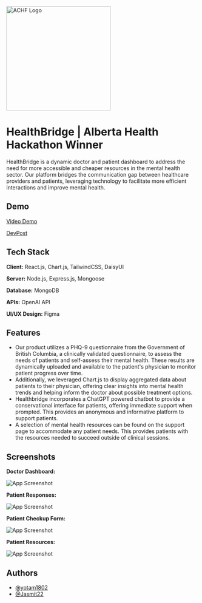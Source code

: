
<img width="275" alt="ACHF Logo" src="https://github.com/user-attachments/assets/ee03bc04-ae2b-4437-90c3-d25851a9b779">


# HealthBridge | Alberta Health Hackathon Winner

HealthBridge is a dynamic doctor and patient dashboard to address the need for more accessible and cheaper resources in the mental health sector. Our platform bridges the communication gap between healthcare providers and patients, leveraging technology to facilitate more efficient interactions and improve mental health.


## Demo

[Video Demo](https://youtu.be/qNQdySi-F5g)

[DevPost](https://devpost.com/software/healthbridge-rxp3ym)


## Tech Stack

**Client:** React.js, Chart.js, TailwindCSS, DaisyUI

**Server:** Node.js, Express.js, Mongoose

**Database:** MongoDB

**APIs:** OpenAI API

**UI/UX Design:** Figma




## Features

- Our product utilizes a PHQ-9 questionnaire from the Government of British Columbia, a clinically validated  questionnaire, to assess the needs of patients and self-assess their mental health. These results are dynamically uploaded and available to the patient's physician to monitor patient progress over time.
- Additionally, we leveraged Chart.js to display aggregated data about patients to their physician, offering clear insights into mental health trends and helping inform the doctor about possible treatment options.
- Healthbridge incorporates a ChatGPT powered chatbot to provide a conservational interface for patients, offering immediate support when prompted. This provides an anonymous and informative platform to support patients.
- A selection of mental health resources can be found on the support page to accommodate any patient needs. This provides patients with the resources needed to succeed outside of clinical sessions.


## Screenshots

**Doctor Dashboard:**

![App Screenshot](https://d112y698adiu2z.cloudfront.net/photos/production/software_photos/002/966/537/datas/gallery.jpg)

**Patient Responses:**

![App Screenshot](https://d112y698adiu2z.cloudfront.net/photos/production/software_photos/002/966/535/datas/gallery.jpg)

**Patient Checkup Form:**

![App Screenshot](https://d112y698adiu2z.cloudfront.net/photos/production/software_photos/002/966/536/datas/gallery.jpg)

**Patient Resources:**

![App Screenshot](https://d112y698adiu2z.cloudfront.net/photos/production/software_photos/002/966/538/datas/gallery.jpg)


## Authors

- [@yotam1802](https://www.github.com/yotam1802)
- [@Jasmit22](https://www.github.com/Jasmit22)

